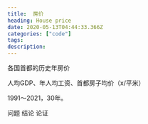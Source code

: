```yaml
---
title:  房价
heading: House price
date: 2020-05-13T04:44:33.366Z
categories: ["code"]
tags: 
description: 
---
```



各国首都的历史年房价

人均GDP、年人均工资、首都房子均价（x/平米）

1991～2021，30年。



问题
结论
论证
